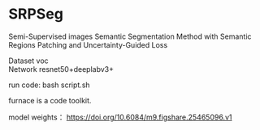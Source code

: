 # SRPSeg
Semi-Supervised images Semantic Segmentation Method with Semantic Regions Patching and Uncertainty-Guided Loss

Dataset voc  
Network resnet50+deeplabv3+

run code: bash script.sh 

furnace is a code toolkit. 

model weights： https://doi.org/10.6084/m9.figshare.25465096.v1  
